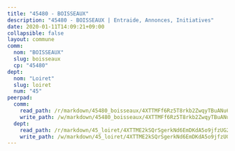 ```yaml
---
title: "45480 - BOISSEAUX"
description: "45480 - BOISSEAUX | Entraide, Annonces, Initiatives"
date: 2020-01-11T14:09:21+09:00
collapsible: false
layout: commune
comm:
  nom: "BOISSEAUX"
  slug: boisseaux
  cp: "45480"
dept:
  nom: "Loiret"
  slug: loiret
  num: "45"
peerpad:
  comm:
    read_path: /r/markdown/45480_boisseaux/4XTTMFf6Rz5T8rkb2ZwqyTBuANu66ne3RNvQgDvmCrJec22r8
    write_path: /w/markdown/45480_boisseaux/4XTTMFf6Rz5T8rkb2ZwqyTBuANu66ne3RNvQgDvmCrJec22r8-K3TgUaN9sBim2JLE4NZHXJP8o77fCcBUPL3Cs8xwRHCBbciUyaywqirZaJAozteqJDH8oVY3Loap27a774M78ePHvgkX1TJwkvjmnpPsfx4Lesn8XmMkiA9NoyuySV6R4tqmuTy6
  dept:
    read_path: /r/markdown/45_loiret/4XTTME2kSQrSgerkNd6EmDKdA5o9jfzUG2SAG8C2qVYb3YXN4
    write_path: /w/markdown/45_loiret/4XTTME2kSQrSgerkNd6EmDKdA5o9jfzUG2SAG8C2qVYb3YXN4-K3TgULpEDoP6p5UphGUnEGQQDb2AQTj81Z2trE1ZVsdtBZSXUbkVLE9oEias3DdMz5vmgxRH8ErfnuyVj2VYfJxxhBMoq5ZxQCDrb2jTVFkww5uEThgDKwT8pF9LfJGTpqNraKjJ
---
```


